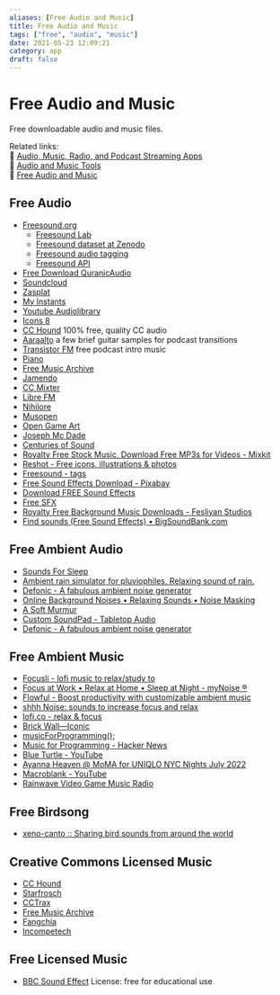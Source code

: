 ```yaml
---
aliases: [Free Audio and Music]
title: Free Audio and Music
tags: ["free", "audio", "music"]
date: 2021-05-23 12:09:21
category: app
draft: false
---
```


# Free Audio and Music

Free downloadable audio and music files.

Related links:  
🔗 [Audio, Music, Radio, and Podcast Streaming Apps](audio-streaming.md)  
🔗 [Audio and Music Tools](audio-tool.md)  
🔗 [Free Audio and Music](free-audio.md)  

## Free Audio

- [Freesound.org](https://freesound.org/)
    - [Freesound Lab](https://labs.freesound.org/)
    - [Freesound dataset at Zenodo](https://zenodo.org/record/4060432#.X3xrgi8RqL4)
    - [Freesound audio tagging](http://dcase.community/challenge2019/task-audio-tagging)
    - [Freesound API](https://freesound.org/docs/api/)
- [Free Download QuranicAudio](https://download.quranicaudio.com/)
- [Soundcloud](https://soundcloud.com)
- [Zasplat](https://www.zapsplat.com/)
- [My Instants](https://www.myinstants.com)
- [Youtube Audiolibrary](https://www.youtube.com/audiolibrary/music?nv=1)
- [Icons 8](https://www.icons8.com/music)
- [CC Hound](https://www.cchound.com) 100% free, quality CC audio
- [Aaraalto](https://www.aaraalto.com/sounds) a few brief guitar samples for podcast transitions
- [Transistor FM](https://www.transistor.fm/free-podcast-intro-music) free podcast intro music
- [Piano](https://www.pianobook.co.uk/)
- [Free Music Archive](https://freemusicarchive.org/)
- [Jamendo](https://www.jamendo.com/)
- [CC Mixter](http://ccmixter.org/)
- [Libre FM](https://libre.fm/listen.php)
- [Nihilore](http://www.nihilore.com/)
- [Musopen](https://musopen.org/)
- [Open Game Art](https://opengameart.org/)
- [Joseph Mc Dade](https://josephmcdade.com/music)
- [Centuries of Sound](https://centuriesofsound.com/)
- [Royalty Free Stock Music, Download Free MP3s for Videos - Mixkit](https://mixkit.co/free-stock-music/)
- [Reshot - Free icons, illustrations & photos](https://www.reshot.com/?utm_source=mixkit&utm_campaign=mixkit-header)
- [Freesound - tags](https://freesound.org/browse/tags/)
- [Free Sound Effects Download - Pixabay](https://pixabay.com/sound-effects/)
- [Download FREE Sound Effects](https://www.zapsplat.com/)
- [Free SFX](https://freesfx.co.uk/Music.aspx)
- [Royalty Free Background Music Downloads - Fesliyan Studios](https://www.fesliyanstudios.com/)
- [Find sounds (Free Sound Effects) • BigSoundBank.com](https://bigsoundbank.com/search)

## Free Ambient Audio

- [Sounds For Sleep](https://sounds4sleep.com/#0)
- [Ambient rain simulator for pluviophiles. Relaxing sound of rain.](https://pluvior.com/)
- [Defonic - A fabulous ambient noise generator](https://defonic.com/)
- [Online Background Noises • Relaxing Sounds • Noise Masking](https://noises.online/)
- [A Soft Murmur](https://asoftmurmur.com/)
- [Custom SoundPad - Tabletop Audio](https://tabletopaudio.com/custom_sp.html)
- [Defonic - A fabulous ambient noise generator](https://defonic.com/)

## Free Ambient Music

- [Focusli - lofi music to relax/study to](https://www.focusli.com/)
- [Focus at Work • Relax at Home • Sleep at Night - myNoise ®](https://mynoise.net/)
- [Flowful - Boost productivity with customizable ambient music](https://www.flowful.app/)
- [shhh Noise: sounds to increase focus and relax](https://www.shhhnoise.com/?ref=insanelyusefulwebsites)
- [lofi.co - relax & focus](https://lofi.co/)
- [Brick Wall—Iconic](https://iconic.app/brick-wall/)
- [musicForProgramming();](https://musicforprogramming.net/latest/)
- [Music for Programming - Hacker News](https://news.ycombinator.com/item?id=32009440)
- [Blue Turtle - YouTube](https://www.youtube.com/c/BlueTurtle/videos)
- [Ayanna Heaven @ MoMA for UNIQLO NYC Nights July 2022](https://wfh.dj/)
- [Macroblank - YouTube](https://www.youtube.com/c/Macroblank)
- [Rainwave Video Game Music Radio](https://rainwave.cc/all/)

## Free Birdsong

- [xeno-canto :: Sharing bird sounds from around the world](https://www.xeno-canto.org/)

## Creative Commons Licensed Music

- [CC Hound](https://cchound.com/)
- [Starfrosch](https://starfrosch.com/)
- [CCTrax](https://cctrax.com/)
- [Free Music Archive](https://freemusicarchive.org/)
- [Fangchia](https://media.fangchia.com/)
- [Incompetech](https://incompetech.filmmusic.io/search/)

## Free Licensed Music

- [BBC Sound Effect](https://bbcsfx.acropolis.org.uk/) License: free for educational use
